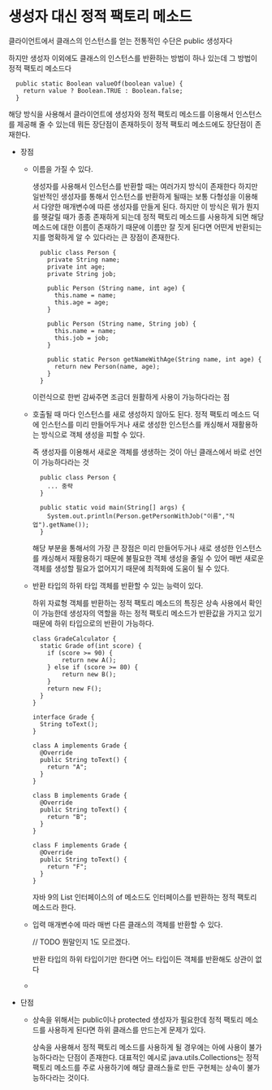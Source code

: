 # 생성자 대신 정적 팩토리 메소드

클라이언트에서 클래스의 인스턴스를 얻는 전통적인 수단은 public 생성자다

하지만 생성자 이외에도 클래스의 인스턴스를 반환하는 방법이 하나 있는데 그 방법이 정적 팩토리 메소드다

```
  public static Boolean valueOf(boolean value) {
    return value ? Boolean.TRUE : Boolean.false;
  }
```

해당 방식을 사용해서 클라이언트에 생성자와 정적 팩토리 메소드를 이용해서 인스턴스를 제공해 줄 수 있는데 뭐든 장단점이 존재하듯이 정적 팩토리 메소드에도 장단점이 존재한다.

- 장점

  - 이름을 가질 수 있다.

    생성자를 사용해서 인스턴스를 반환할 때는 여러가지 방식이 존재한다 하지만 일반적인 생성자를 통해서 인스턴스를 반환하게 될때는 보통 다형성을 이용해서 다양한 매개변수에 따른 생성자를 만들게 된다. 하지만 이 방식은 뭐가 뭔지를 헷갈릴 때가 종종 존재하게 되는데 정적 팩토리 메소드를 사용하게 되면 해당 메소드에 대한 이름이 존재하기 때문에 이름만 잘 짓게 된다면 어떤게 반환되는지를 명확하게 알 수 있다라는 큰 장점이 존재한다.

    ```
      public class Person {
        private String name;
        private int age;
        private String job;

        public Person (String name, int age) {
          this.name = name;
          this.age = age;
        }

        public Person (String name, String job) {
          this.name = name;
          this.job = job;
        }

        public static Person getNameWithAge(String name, int age) {
          return new Person(name, age);
        }
      }
    ```

    이런식으로 한번 감싸주면 조금더 원활하게 사용이 가능하다라는 점

  - 호출될 때 마다 인스턴스를 새로 생성하지 않아도 된다.
    정적 팩토리 메소드 덕에 인스턴스를 미리 만들어두거나 새로 생성한 인스턴스를 캐싱해서 재활용하는 방식으로 객체 생성을 피할 수 있다.

    즉 생성자를 이용해서 새로운 객체를 생생하는 것이 아닌 클래스에서 바로 선언이 가능하다라는 것

    ```
      public class Person {
        ... 중략
      }

      public static void main(String[] args) {
        System.out.println(Person.getPersonWithJob("이름","직업").getName());
      }
    ```

    해당 부분을 통해서의 가장 큰 장점은 미리 만들어두거나 새로 생성한 인스턴스를 캐싱해서 재활용하기 때문에 불필요한 객체 생성을 줄일 수 있어 매번 새로운 객체를 생성할 필요가 없어지기 때문에 최적화에 도움이 될 수 있다.

  - 반환 타입의 하위 타입 객체를 반환할 수 있는 능력이 있다.

    하위 자료형 객체를 반환하는 정적 팩토리 메소드의 특징은 상속 사용에서 확인이 가능한데 생성자의 역할을 하는 정적 팩토리 메소드가 반환값을 가지고 있기 때문에 하위 타입으로의 반환이 가능하다.

    ```
    class GradeCalculator {
      static Grade of(int score) {
        if (score >= 90) {
            return new A();
        } else if (score >= 80) {
            return new B();
        }
        return new F();
      }
    }

    interface Grade {
      String toText();
    }

    class A implements Grade {
      @Override
      public String toText() {
        return "A";
      }
    }

    class B implements Grade {
      @Override
      public String toText() {
        return "B";
      }
    }

    class F implements Grade {
      @Override
      public String toText() {
        return "F";
      }
    }

    ```

    자바 9의 List 인터페이스의 of 메소드도 인터페이스를 반환하는 정적 팩토리 메소드라 한다.

  - 입력 매개변수에 따라 매번 다른 클래스의 객체를 반환할 수 있다.

    // TODO 뭔말인지 1도 모르겠다.

    반환 타입의 하위 타입이기만 한다면 어느 타입이든 객체를 반환해도 상관이 없다

  -

- 단점

  - 상속을 위해서는 public이나 protected 생성자가 필요한데 정적 팩토리 메소드를 사용하게 된다면 하위 클래스를 만드는게 문제가 있다.

    상속을 사용해서 정적 팩토리 메소드를 사용하게 될 경우에는 아에 사용이 불가능하다라는 단점이 존재한다. 대표적인 예시로 java.utils.Collections는 정적 팩토리 메소드를 주로 사용하기에 해당 클래스들로 만든 구현체는 상속이 불가능하다라는 것이다.
